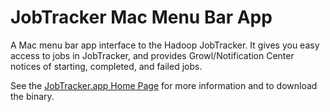 # JobTracker Mac Menu Bar App

A Mac menu bar app interface to the Hadoop JobTracker. It gives you easy access to jobs in JobTracker, and
provides Growl/Notification Center notices of starting, completed, and failed jobs.

See the [JobTracker.app Home Page](http://bgreenlee.github.io/JobTracker/) for more information and to download the binary.



